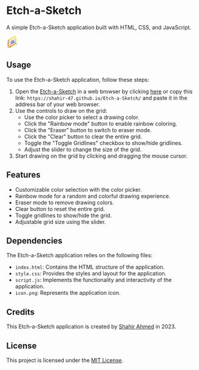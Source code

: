 # Etch-a-Sketch

A simple Etch-a-Sketch application built with HTML, CSS, and JavaScript.

![Etch-a-Sketch](./img/icon.png)

## Usage

To use the Etch-a-Sketch application, follow these steps:

1. Open the [Etch-a-Sketch](https://shahir-47.github.io/Etch-a-Sketch/) in a web browser by clicking [here](https://shahir-47.github.io/Etch-a-Sketch/) or copy this link: `https://shahir-47.github.io/Etch-a-Sketch/` and paste it in the address bar of your web browser.
2. Use the controls to draw on the grid:
   - Use the color picker to select a drawing color.
   - Click the "Rainbow mode" button to enable rainbow coloring.
   - Click the "Eraser" button to switch to eraser mode.
   - Click the "Clear" button to clear the entire grid.
   - Toggle the "Toggle Gridlines" checkbox to show/hide gridlines.
   - Adjust the slider to change the size of the grid.
3. Start drawing on the grid by clicking and dragging the mouse cursor.

## Features

- Customizable color selection with the color picker.
- Rainbow mode for a random and colorful drawing experience.
- Eraser mode to remove drawing colors.
- Clear button to reset the entire grid.
- Toggle gridlines to show/hide the grid.
- Adjustable grid size using the slider.

## Dependencies

The Etch-a-Sketch application relies on the following files:

- `index.html`: Contains the HTML structure of the application.
- `style.css`: Provides the styles and layout for the application.
- `script.js`: Implements the functionality and interactivity of the application.
- `icon.png`: Represents the application icon.

## Credits

This Etch-a-Sketch application is created by [Shahir Ahmed](https://github.com/shahir-47) in 2023.

## License

This project is licensed under the [MIT License](LICENSE).

